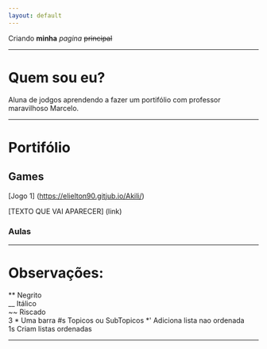 ```yaml
---
layout: default
---
```


Criando **minha** _pagina_ ~~principal~~

* * *   

# Quem sou eu?

 Aluna de jodgos aprendendo a fazer um portifólio com professor maravilhoso Marcelo.

* * *   

# Portifólio  

## Games    

[Jogo 1] (https://elielton90.gitjub.io/Akili/)

[TEXTO QUE VAI APARECER] (link)

### Aulas  

* * *   

# Observações:

** Negrito  
__ Itálico  
~~ Riscado  
3 * Uma barra
#s Topicos ou SubTopicos
*' Adiciona lista nao ordenada   
1s Criam listas ordenadas

* * * 
